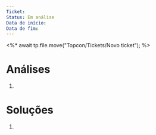 ```yaml
---
Ticket: 
Status: Em análise
Data de início: 
Data de fim:
---
```

<%* 
await tp.file.move("Topcon/Tickets/Novo ticket");
%>
# Análises
1. 


# Soluções
1. 

